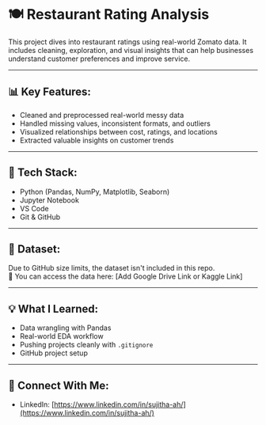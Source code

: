# 🍽️ Restaurant Rating Analysis

This project dives into restaurant ratings using real-world Zomato data. It includes cleaning, exploration, and visual insights that can help businesses understand customer preferences and improve service.

---

## 📊 Key Features:
- Cleaned and preprocessed real-world messy data
- Handled missing values, inconsistent formats, and outliers
- Visualized relationships between cost, ratings, and locations
- Extracted valuable insights on customer trends

---

## 🧰 Tech Stack:
- Python (Pandas, NumPy, Matplotlib, Seaborn)
- Jupyter Notebook
- VS Code
- Git & GitHub

---

## 📁 Dataset:
Due to GitHub size limits, the dataset isn't included in this repo.  
🔗 You can access the data here: [Add Google Drive Link or Kaggle Link]

---

## 💡 What I Learned:
- Data wrangling with Pandas
- Real-world EDA workflow
- Pushing projects cleanly with `.gitignore`
- GitHub project setup

---

## 🔗 Connect With Me:
- LinkedIn: [https://www.linkedin.com/in/sujitha-ah/](https://www.linkedin.com/in/sujitha-ah/)
